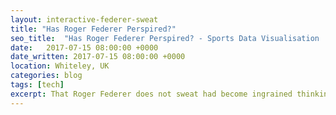 ```yaml
---
layout: interactive-federer-sweat
title: "Has Roger Federer Perspired?"
seo_title:  "Has Roger Federer Perspired? - Sports Data Visualisation | Darren Shaw, UK Software Developer"
date:   2017-07-15 08:00:00 +0000
date_written: 2017-07-15 08:00:00 +0000
location: Whiteley, UK
categories: blog
tags: [tech]
excerpt: That Roger Federer does not sweat had become ingrained thinking, the sort of idea we were looking to challenge. Was it real or just a lazy cliche? We had IBM’s Wimbledon match data for all the top players and using Weather Underground we pulled in temperature data for those matches. This let us see the number of matches played by player and temperature.
---
```

